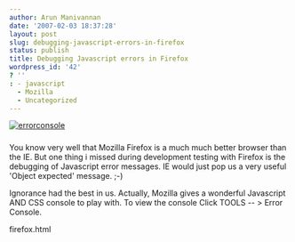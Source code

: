 ```yaml
---
author: Arun Manivannan
date: '2007-02-03 18:37:28'
layout: post
slug: debugging-javascript-errors-in-firefox
status: publish
title: Debugging Javascript errors in Firefox
wordpress_id: '42'
? ''
: - javascript
  - Mozilla
  - Uncategorized
---
```


[![errorconsole][1]][2]

###  [ ][3]

You know very well that Mozilla Firefox is a much much better browser than the
IE. But one thing i missed during development testing with Firefox is the
debugging of Javascript error messages. IE would just pop us a very useful
'Object expected' message. ;-)

Ignorance had the best in us. Actually, Mozilla gives a wonderful Javascript
AND CSS console to play with. To view the console Click TOOLS -- > Error
Console.

   [1]: http://beanpicks.wordpress.com/files/2007/02/errorconsole.png

   [2]: http://beanpicks.wordpress.com/files/2007/02/errorconsole.png
(errorconsole)

   [3]: http://beanpicks.blogspot.com/2007/01/debugging-javascript-errors-in-
firefox.html

